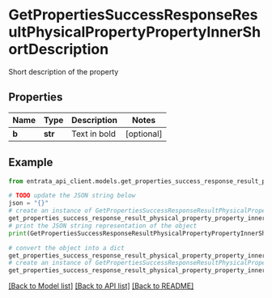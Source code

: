 # GetPropertiesSuccessResponseResultPhysicalPropertyPropertyInnerShortDescription

Short description of the property

## Properties

Name | Type | Description | Notes
------------ | ------------- | ------------- | -------------
**b** | **str** | Text in bold | [optional] 

## Example

```python
from entrata_api_client.models.get_properties_success_response_result_physical_property_property_inner_short_description import GetPropertiesSuccessResponseResultPhysicalPropertyPropertyInnerShortDescription

# TODO update the JSON string below
json = "{}"
# create an instance of GetPropertiesSuccessResponseResultPhysicalPropertyPropertyInnerShortDescription from a JSON string
get_properties_success_response_result_physical_property_property_inner_short_description_instance = GetPropertiesSuccessResponseResultPhysicalPropertyPropertyInnerShortDescription.from_json(json)
# print the JSON string representation of the object
print(GetPropertiesSuccessResponseResultPhysicalPropertyPropertyInnerShortDescription.to_json())

# convert the object into a dict
get_properties_success_response_result_physical_property_property_inner_short_description_dict = get_properties_success_response_result_physical_property_property_inner_short_description_instance.to_dict()
# create an instance of GetPropertiesSuccessResponseResultPhysicalPropertyPropertyInnerShortDescription from a dict
get_properties_success_response_result_physical_property_property_inner_short_description_from_dict = GetPropertiesSuccessResponseResultPhysicalPropertyPropertyInnerShortDescription.from_dict(get_properties_success_response_result_physical_property_property_inner_short_description_dict)
```
[[Back to Model list]](../README.md#documentation-for-models) [[Back to API list]](../README.md#documentation-for-api-endpoints) [[Back to README]](../README.md)


